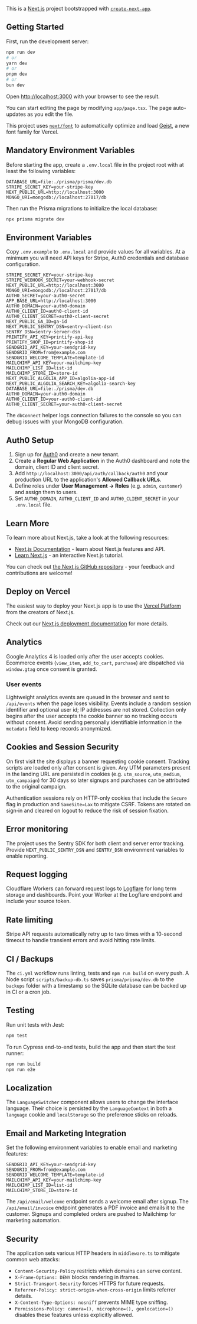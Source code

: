 This is a [Next.js](https://nextjs.org) project bootstrapped with [`create-next-app`](https://nextjs.org/docs/app/api-reference/cli/create-next-app).

## Getting Started

First, run the development server:

```bash
npm run dev
# or
yarn dev
# or
pnpm dev
# or
bun dev
```

Open [http://localhost:3000](http://localhost:3000) with your browser to see the result.

You can start editing the page by modifying `app/page.tsx`. The page auto-updates as you edit the file.

This project uses [`next/font`](https://nextjs.org/docs/app/building-your-application/optimizing/fonts) to automatically optimize and load [Geist](https://vercel.com/font), a new font family for Vercel.

## Mandatory Environment Variables

Before starting the app, create a `.env.local` file in the project root with at least the following variables:

```
DATABASE_URL=file:./prisma/prisma/dev.db
STRIPE_SECRET_KEY=your-stripe-key
NEXT_PUBLIC_URL=http://localhost:3000
MONGO_URI=mongodb://localhost:27017/db
```

Then run the Prisma migrations to initialize the local database:

```bash
npx prisma migrate dev
```

## Environment Variables

Copy `.env.example` to `.env.local` and provide values for all variables. At a minimum you will need API keys for Stripe, Auth0 credentials and database configuration.

```
STRIPE_SECRET_KEY=your-stripe-key
STRIPE_WEBHOOK_SECRET=your-webhook-secret
NEXT_PUBLIC_URL=http://localhost:3000
MONGO_URI=mongodb://localhost:27017/db
AUTH0_SECRET=your-auth0-secret
APP_BASE_URL=http://localhost:3000
AUTH0_DOMAIN=your-auth0-domain
AUTH0_CLIENT_ID=auth0-client-id
AUTH0_CLIENT_SECRET=auth0-client-secret
NEXT_PUBLIC_GA_ID=ga-id
NEXT_PUBLIC_SENTRY_DSN=sentry-client-dsn
SENTRY_DSN=sentry-server-dsn
PRINTIFY_API_KEY=printify-api-key
PRINTIFY_SHOP_ID=printify-shop-id
SENDGRID_API_KEY=your-sendgrid-key
SENDGRID_FROM=from@example.com
SENDGRID_WELCOME_TEMPLATE=template-id
MAILCHIMP_API_KEY=your-mailchimp-key
MAILCHIMP_LIST_ID=list-id
MAILCHIMP_STORE_ID=store-id
NEXT_PUBLIC_ALGOLIA_APP_ID=algolia-app-id
NEXT_PUBLIC_ALGOLIA_SEARCH_KEY=algolia-search-key
DATABASE_URL=file:./prisma/dev.db
AUTH0_DOMAIN=your-auth0-domain
AUTH0_CLIENT_ID=your-auth0-client-id
AUTH0_CLIENT_SECRET=your-auth0-client-secret
```

The `dbConnect` helper logs connection failures to the console so you can debug issues with your MongoDB configuration.

## Auth0 Setup

1. Sign up for [Auth0](https://auth0.com) and create a new tenant.
2. Create a **Regular Web Application** in the Auth0 dashboard and note the domain, client ID and client secret.
3. Add `http://localhost:3000/api/auth/callback/auth0` and your production URL to the application's **Allowed Callback URLs**.
4. Define roles under **User Management → Roles** (e.g. `admin`, `customer`) and assign them to users.
5. Set `AUTH0_DOMAIN`, `AUTH0_CLIENT_ID` and `AUTH0_CLIENT_SECRET` in your `.env.local` file.

## Learn More

To learn more about Next.js, take a look at the following resources:

- [Next.js Documentation](https://nextjs.org/docs) - learn about Next.js features and API.
- [Learn Next.js](https://nextjs.org/learn) - an interactive Next.js tutorial.

You can check out [the Next.js GitHub repository](https://github.com/vercel/next.js) - your feedback and contributions are welcome!

## Deploy on Vercel

The easiest way to deploy your Next.js app is to use the [Vercel Platform](https://vercel.com/new?utm_medium=default-template&filter=next.js&utm_source=create-next-app&utm_campaign=create-next-app-readme) from the creators of Next.js.

Check out our [Next.js deployment documentation](https://nextjs.org/docs/app/building-your-application/deploying) for more details.

## Analytics

Google Analytics 4 is loaded only after the user accepts cookies. Ecommerce events (`view_item`, `add_to_cart`, `purchase`) are dispatched via `window.gtag` once consent is granted.

### User events

Lightweight analytics events are queued in the browser and sent to `/api/events` when the page loses visibility. Events include a random session identifier and optional user id; IP addresses are not stored. Collection only begins after the user accepts the cookie banner so no tracking occurs without consent. Avoid sending personally identifiable information in the `metadata` field to keep records anonymized.

## Cookies and Session Security

On first visit the site displays a banner requesting cookie consent. Tracking scripts are loaded only after consent is given. Any UTM parameters present in the landing URL are persisted in cookies (e.g. `utm_source`, `utm_medium`, `utm_campaign`) for 30 days so later signups and purchases can be attributed to the original campaign.

Authentication sessions rely on HTTP-only cookies that include the `Secure` flag in production and `SameSite=Lax` to mitigate CSRF. Tokens are rotated on sign‑in and cleared on logout to reduce the risk of session fixation.


## Error monitoring

The project uses the Sentry SDK for both client and server error tracking. Provide `NEXT_PUBLIC_SENTRY_DSN` and `SENTRY_DSN` environment variables to enable reporting.

## Request logging

Cloudflare Workers can forward request logs to [Logflare](https://logflare.app/) for long term storage and dashboards. Point your Worker at the Logflare endpoint and include your source token.

## Rate limiting

Stripe API requests automatically retry up to two times with a 10-second timeout to handle transient errors and avoid hitting rate limits.

## CI / Backups

The `ci.yml` workflow runs linting, tests and `npm run build` on every push. A Node script `scripts/backup-db.ts` saves `prisma/prisma/dev.db` to the `backups` folder with a timestamp so the SQLite database can be backed up in CI or a cron job.

## Testing

Run unit tests with Jest:

```bash
npm test
```

To run Cypress end-to-end tests, build the app and then start the test runner:

```bash
npm run build
npm run e2e
```

## Localization

The `LanguageSwitcher` component allows users to change the interface language. Their choice is persisted by the `LanguageContext` in both a `language` cookie and `localStorage` so the preference sticks on reloads.

## Email and Marketing Integration

Set the following environment variables to enable email and marketing features:

```
SENDGRID_API_KEY=your-sendgrid-key
SENDGRID_FROM=from@example.com
SENDGRID_WELCOME_TEMPLATE=template-id
MAILCHIMP_API_KEY=your-mailchimp-key
MAILCHIMP_LIST_ID=list-id
MAILCHIMP_STORE_ID=store-id
```

The `/api/email/welcome` endpoint sends a welcome email after signup.
The `/api/email/invoice` endpoint generates a PDF invoice and emails it to the customer.
Signups and completed orders are pushed to Mailchimp for marketing automation.

## Security

The application sets various HTTP headers in `middleware.ts` to mitigate common
web attacks:

- `Content-Security-Policy` restricts which domains can serve content.
- `X-Frame-Options: DENY` blocks rendering in iframes.
- `Strict-Transport-Security` forces HTTPS for future requests.
- `Referrer-Policy: strict-origin-when-cross-origin` limits referrer details.
- `X-Content-Type-Options: nosniff` prevents MIME type sniffing.
- `Permissions-Policy: camera=(), microphone=(), geolocation=()` disables these
  features unless explicitly allowed.


